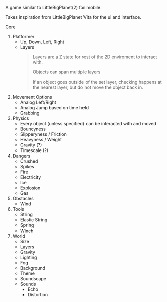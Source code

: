 A game similar to LittleBigPlanet(2) for mobile.

Takes inspiration from LittleBigPlanet Vita for the ui and interface.

Core

1. Platformer
    - Up, Down, Left, Right
    - Layers
        > Layers are a Z state for rest of the 2D enviroment to interact with.
        >
        > Objects can span multiple layers
        >
        > If an object goes outside of the set layer, checking happens at the nearest layer, but do not move the object back in.
2. Movement Options
    - Analog Left/Right
    - Analog Jump based on time held
    - Grabbing
3. Physics
    - Every object (unless specified) can be interacted with and moved
    - Bouncyness
    - Slipperyness / Friction
    - Heavyness / Weight
    - Gravity (?)
    - Timescale (?)
4. Dangers
    - Crushed
    - Spikes
    - Fire
    - Electricity
    - Ice
    - Explosion
    - Gas
5. Obstacles
    - Wind
6. Tools
    - String
    - Elastic String
    - Spring
    - Winch
7. World
    - Size
    - Layers
    - Gravity
    - Lighting
    - Fog
    - Background
    - Theme
    - Soundscape
    - Sounds
        - Echo
        - Distortion
